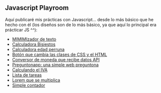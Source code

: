## Javascript Playroom

Aquí publicaré mis prácticas con Javascript... desde lo más básico que he hecho con él (los diseños son de lo más básico, ya que aquí lo principal era prácticar JS ^^):

* <a href="https://cartxu.github.io/javascript-random/mimimi.html">MIMIMIzador de texto</a>
* <a href="https://cartxu.github.io/javascript-random/bisiesto.html">Calculadora Bisiestos</a>
* <a href="https://cartxu.github.io/javascript-random/edadperro.html">Calculadora edad perruna</a>
* <a href="https://cartxu.github.io/javascript-random/botonclases.html">Botón que cambia las clases de CSS y el HTML</a>
* <a href="https://cartxu.github.io/javascript-random/currency.html">Conversor de moneda que recibe datos API</a>
* <a href="https://cartxu.github.io/javascript-random/hello.html">Preguntonapp: una simple web preguntona</a>
* <a href="https://cartxu.github.io/javascript-random/iva.html">Calculando el IVA</a>
* <a href="https://cartxu.github.io/javascript-random/task.html">Lista de tareas</a>
* <a href="https://cartxu.github.io/javascript-random/crecetexto.html">Lorem que se multiplica</a>
* <a href="https://cartxu.github.io/javascript-random/counter.html">Simple contador</a>


